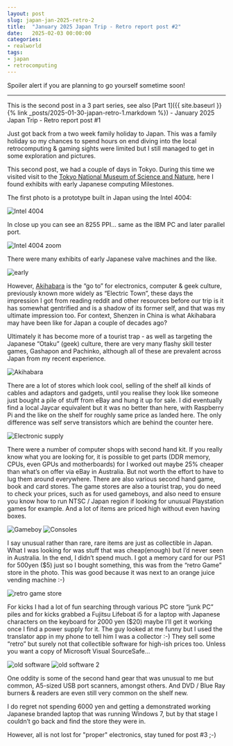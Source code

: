 ```yaml
---
layout: post
slug: japan-jan-2025-retro-2
title:  "January 2025 Japan Trip - Retro report post #2"
date:   2025-02-03 00:00:00
categories:
- realworld
tags:
- japan
- retrocomputing
---
```


Spoiler alert if you are planning to go yourself sometime soon!

----

This is the second post in a 3 part series, see also [Part 1]({{ site.baseurl }}{% link _posts/2025-01-30-japan-retro-1.markdown %}) - January 2025 Japan Trip - Retro report post #1

Just got back from a two week family holiday to Japan. This was a family holiday so my chances to spend hours on end diving into the local retrocomputing & gaming sights were limited but I still managed to get in some exploration and pictures.

This second post, we had a couple of days in Tokyo. During this time we visited visit to the [Tokyo National Museum of Science and Nature](https://en.wikipedia.org/wiki/National_Museum_of_Nature_and_Science), here I found exhibits with early Japanese computing Milestones.


The first photo is a prototype built in Japan using the Intel 4004:

![Intel 4004](/images/japan2/1.png)

In close up you can see an 8255 PPI… same as the IBM PC and later parallel port.

![Intel 4004 zoom](/images/japan2/2.png)

There were many exhibits of early Japanese valve machines and the like.

![early](/images/japan2/3.png)

However, [Akihabara](https://en.wikipedia.org/wiki/Akihabara) is the “go to” for electronics, computer & geek culture, previously known more widely as “Electric Town”, these days the impression I got from reading reddit and other resources before our trip is it has somewhat gentrified and is a shadow of its former self, and that was my ultimate impression too. For context, Shenzen in China is what Akihabara may have been like for Japan a couple of decades ago?

Ultimately it has become more of a tourist trap - as well as targeting the Japanese “Otaku” (geek) culture, there are very many flashy skill tester games, Gashapon and Pachinko, although all of these are prevalent across Japan from my recent experience.

![Akihabara](/images/japan2/4.png)

There are a lot of stores which look cool, selling of the shelf all kinds of cables and adaptors and gadgets, until you realise they look like someone just bought a pile of stuff from eBay and hung it up for sale. I did eventually find a local Jaycar equivalent but it was no better than here, with Raspberry Pi and the like on the shelf for roughly same price as landed here. The only difference was self serve transistors which are behind the counter here.

![Electronic supply](/images/japan2/5.png)

There were a number of computer shops with second hand kit. If you really know what you are looking for, it is possible to get parts (DDR memory, CPUs, even GPUs and motherboards) for I worked out maybe 25% cheaper than what’s on offer via eBay in Australia. But not worth the effort to have to lug them around everywhere. There are also various second hand game, book and card stores. The game stores are also a tourist trap, you do need to check your prices, such as for used gameboys, and also need to ensure you know how to run NTSC / Japan region if looking for unusual Playstation games for example. And a lot of items are priced high without even having boxes.

![Gameboy](/images/japan2/6.png)
![Consoles](/images/japan2/7.png)

I say unusual rather than rare, rare items are just as collectible in Japan. What I was looking for was stuff that was cheap(enough) but I’d never seen in Australia. In the end, I didn’t spend much. I got a memory card for our PS1 for 500yen ($5) just so I bought something, this was from the “retro Game” store in the photo. This was good because it was next to an orange juice vending machine :-)

![retro game store](/images/japan2/8.png)

For kicks I had a lot of fun searching through various PC store “junk PC” piles and for kicks grabbed a Fujitsu Lifeboat i5 for a laptop with Japanese characters on the keyboard for 2000 yen ($20) maybe I’ll get it working once I find a power supply for it. The guy looked at me funny but I used the translator app in my phone to tell him I was a collector :-)
They sell some “retro” but surely not that collectible software for high-ish prices too. Unless you want a copy of Microsoft Visual SourceSafe…

![old software](/images/japan2/9.png)
![old software 2](/images/japan2/10.png)

One oddity is some of the second hand gear that was unusual to me but common, A5-sized USB port scanners, amongst others. And DVD / Blue Ray burners & readers are even still very common on the shelf new.

I do regret not spending 6000 yen and getting a demonstrated working Japanese branded laptop that was running Windows 7, but by that stage I couldn’t go back and find the store they were in.

However, all is not lost for "proper" electronics, stay tuned for post #3 ;-)